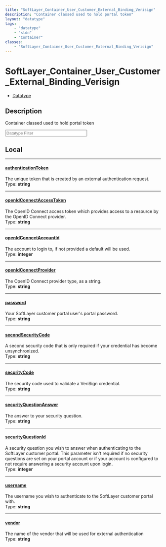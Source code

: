 ```yaml
---
title: "SoftLayer_Container_User_Customer_External_Binding_Verisign"
description: "Container classed used to hold portal token"
layout: "datatype"
tags:
    - "datatype"
    - "sldn"
    - "Container"
classes:
    - "SoftLayer_Container_User_Customer_External_Binding_Verisign"
---
```


# SoftLayer_Container_User_Customer_External_Binding_Verisign
<div id='service-datatype'>
    <ul id='sldn-reference-tabs'>
        <li id='datatype'> <a href='/reference/datatypes/SoftLayer_Container_User_Customer_External_Binding_Verisign' >Datatype</a></li>
    </ul>
</div>

## Description 


Container classed used to hold portal token 





<!-- Filer BEGIN -->
<div class="view-filters">
        <div class="clearfix">
            <div class="search-input-box">
                <input placeholder="Datatype Filter" onkeyup="titleSearch(inputId='prop-input', divId='properties', elementClass='prop-row')" 
                    type="text" id="prop-input" value="" size="30" maxlength="128" class="form-text">
            </div>
        </div>
</div>
<!-- Filer END -->

<div id="properties" class="content">
<div id="localProperties" class="prop-content" >

## Local
<div class="prop-row">

-----
[authenticationToken]: #authenticationtoken
#### [authenticationToken]
The unique token that is created by an external authentication request.  
<span class="type-label">Type: </span>**string**  



</div>
<div class="prop-row">

-----
[openIdConnectAccessToken]: #openidconnectaccesstoken
#### [openIdConnectAccessToken]
The OpenID Connect access token which provides access to a resource by the OpenID Connect provider.  
<span class="type-label">Type: </span>**string**  



</div>
<div class="prop-row">

-----
[openIdConnectAccountId]: #openidconnectaccountid
#### [openIdConnectAccountId]
The account to login to, if not provided a default will be used.  
<span class="type-label">Type: </span>**integer**  



</div>
<div class="prop-row">

-----
[openIdConnectProvider]: #openidconnectprovider
#### [openIdConnectProvider]
The OpenID Connect provider type, as a string.  
<span class="type-label">Type: </span>**string**  



</div>
<div class="prop-row">

-----
[password]: #password
#### [password]
Your SoftLayer customer portal user's portal password.  
<span class="type-label">Type: </span>**string**  



</div>
<div class="prop-row">

-----
[secondSecurityCode]: #secondsecuritycode
#### [secondSecurityCode]
A second security code that is only required if your credential has become unsynchronized.  
<span class="type-label">Type: </span>**string**  



</div>
<div class="prop-row">

-----
[securityCode]: #securitycode
#### [securityCode]
The security code used to validate a VeriSign credential.  
<span class="type-label">Type: </span>**string**  



</div>
<div class="prop-row">

-----
[securityQuestionAnswer]: #securityquestionanswer
#### [securityQuestionAnswer]
The answer to your security question.  
<span class="type-label">Type: </span>**string**  



</div>
<div class="prop-row">

-----
[securityQuestionId]: #securityquestionid
#### [securityQuestionId]
A security question you wish to answer when authenticating to the SoftLayer customer portal. This parameter isn't required if no security questions are set on your portal account or if your account is configured to not require answering a security account upon login.  
<span class="type-label">Type: </span>**integer**  



</div>
<div class="prop-row">

-----
[username]: #username
#### [username]
The username you wish to authenticate to the SoftLayer customer portal with.  
<span class="type-label">Type: </span>**string**  



</div>
<div class="prop-row">

-----
[vendor]: #vendor
#### [vendor]
The name of the vendor that will be used for external authentication  
<span class="type-label">Type: </span>**string**  



</div>
</div>
<!-- LOCAL PROPERTY END -->

</div>


